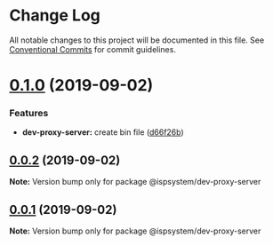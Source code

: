 # Change Log

All notable changes to this project will be documented in this file.
See [Conventional Commits](https://conventionalcommits.org) for commit guidelines.

# [0.1.0](https://github.com/ispsystem/plugin-tools/compare/@ispsystem/dev-proxy-server@0.0.2...@ispsystem/dev-proxy-server@0.1.0) (2019-09-02)


### Features

* **dev-proxy-server:** create bin file ([d66f26b](https://github.com/ispsystem/plugin-tools/commit/d66f26b))





## [0.0.2](https://github.com/ispsystem/plugin-tools/compare/@ispsystem/dev-proxy-server@0.0.1...@ispsystem/dev-proxy-server@0.0.2) (2019-09-02)

**Note:** Version bump only for package @ispsystem/dev-proxy-server





## [0.0.1](https://github.com/ispsystem/plugin-tools/compare/@ispsystem/dev-proxy-server@1.0.0...@ispsystem/dev-proxy-server@0.0.1) (2019-09-02)

**Note:** Version bump only for package @ispsystem/dev-proxy-server
